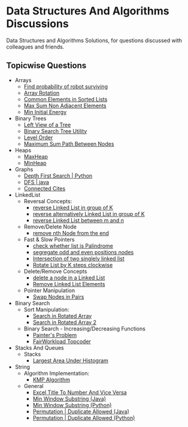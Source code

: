 # Data Structures And Algorithms Discussions

Data Structures and Algorithms Solutions, for questions discussed with colleagues and friends.

## Topicwise Questions

 - Arrays
	 - [Find probability of robot surviving](https://github.com/shashwatsai/DSAndAlgoSolutions/blob/master/Arrays/2D/BFS/islandProbability.py)
	 - [Array Rotation](https://github.com/shashwatsai/DSAndAlgoSolutions/blob/master/Arrays/RotateArrayJumble.java)
	 - [Common Elements in Sorted Lists](https://github.com/shashwatsai/DSAndAlgoSolutions/blob/master/Arrays/python/common.py)
	 - [Max Sum Non Adjacent Elements](https://github.com/shashwatsai/DSAndAlgoSolutions/blob/master/Arrays/MaximumSumNonAdjacent.java)
	 - [Min Initial Energy](https://github.com/shashwatsai/DSAndAlgoSolutions/blob/master/Arrays/MinPower.java)
 - Binary Trees
 	 - [Left View of a Tree](https://github.com/shashwatsai/DSAndAlgoSolutions/blob/master/BinaryTrees/LeftView.java)
 	 - [Binary Search Tree Utility](https://github.com/shashwatsai/DSAndAlgoSolutions/blob/master/BinaryTrees/BinarySearchTree.java)
 	 - [Level Order](https://github.com/shashwatsai/DSAndAlgoSolutions/blob/master/BinaryTrees/LevelOrder.java)
 	 - [Maximum Sum Path Between Nodes](https://github.com/shashwatsai/DSAndAlgoSolutions/blob/master/BinaryTrees/MaximumPathSumBetweenNodes.java)
 - Heaps
     - [MaxHeap](https://github.com/shashwatsai/DSAndAlgoSolutions/blob/master/Heap/MaxHeap.java)
     - [MinHeap](https://github.com/shashwatsai/DSAndAlgoSolutions/blob/master/Heap/python/min_heap.py)
 - Graphs
 	 - [Depth First Search | Python](https://github.com/shashwatsai/DSAndAlgoSolutions/tree/master/Graphs/python/DFS.py)
 	 - [DFS | java](https://github.com/shashwatsai/DSAndAlgoSolutions/tree/master/Graphs/Graph.java)
 	 - [Connected Cites](https://github.com/shashwatsai/DSAndAlgoSolutions/tree/master/Graphs/ConnectedCities.java)
 - LinkedList
 	 - Reversal Concepts:
	 	- [reverse Linked List in group of K](https://github.com/shashwatsai/DSAndAlgoSolutions/blob/master/LinkedList/python/reverseKGroup.py)
	 	- [reverse alternatively Linked List in group of K](https://github.com/shashwatsai/DSAndAlgoSolutions/blob/master/LinkedList/python/reverseKGroup2.py)
	 	- [reverse Linked List between m and n](https://github.com/shashwatsai/DSAndAlgoSolutions/blob/master/LinkedList/python/reverseLinkedList2.py)
	 - Remove/Delete Node
	 	- [remove nth Node from the end](https://github.com/shashwatsai/DSAndAlgoSolutions/blob/master/LinkedList/python/removeNthNodeFromLast.py)
	 - Fast & Slow Pointers
	 	- [check whether list is Palindrome](https://github.com/shashwatsai/DSAndAlgoSolutions/blob/master/LinkedList/python/palindrome.py)
	 	- [segregate odd and even positions nodes](https://github.com/shashwatsai/DSAndAlgoSolutions/blob/master/LinkedList/python/oddEvenPositions.py)
	 	- [Intersection of two singlely linked list](https://github.com/shashwatsai/DSAndAlgoSolutions/blob/master/LinkedList/python/intersection.py)
	 	- [Rotate List by K steps clockwise](https://github.com/shashwatsai/DSAndAlgoSolutions/blob/master/LinkedList/python/rotateList.py)
	 - Delete/Remove Concepts
	 	- [delete a node in a Linked List](https://github.com/shashwatsai/DSAndAlgoSolutions/blob/master/LinkedList/python/deleteNode.py)
	 	- [Remove Linked List Elements](https://github.com/shashwatsai/DSAndAlgoSolutions/blob/master/LinkedList/python/removeNodesWithVal.py)
	 - Pointer Manipulation
	 	- [Swap Nodes in Pairs](https://github.com/shashwatsai/DSAndAlgoSolutions/blob/master/LinkedList/python/swapinpairs.py)
 - Binary Search
 	 - Sort Manipulation:
 		- [Search in Rotated Array](https://github.com/shashwatsai/DSAndAlgoSolutions/blob/master/BinarySearch/python/rotatedSearch.py)
 		- [Search in Rotated Array 2](https://github.com/shashwatsai/DSAndAlgoSolutions/blob/master/BinarySearch/python/rotatedSearch2.py)
 	 - Binary Search - Increasing/Decreasing Functions
 		- [Painter's Problem](https://github.com/shashwatsai/DSAndAlgoSolutions/blob/master/BinarySearch/python/paintersProblem.py)
 		- [FairWorkload Topcoder](https://github.com/shashwatsai/DSAndAlgoSolutions/blob/master/BinarySearch/python/fairworkload.py)
 - Stacks And Queues
     - Stacks
     	- [Largest Area Under Histogram](https://github.com/shashwatsai/DSAndAlgoSolutions/blob/master/StacksQueues/python/maximum_area_under_histogram.py)
 - String
     - Algorithm Implementation:
     	- [KMP Algorithm](https://github.com/shashwatsai/DSAndAlgoSolutions/blob/master/Strings/python/kmp_algo.py)
     - General
     	- [Excel Title To Number And Vice Versa](https://github.com/shashwatsai/DSAndAlgoSolutions/blob/master/Strings/FindExcelTitleToNumber.java)
     	- [Min Window Substring (Java)](https://github.com/shashwatsai/DSAndAlgoSolutions/blob/master/Strings/MinWindowSubstring.java)
     	- [Min Window Substring (Python)](https://github.com/shashwatsai/DSAndAlgoSolutions/blob/master/Strings/python/min_window_substring.py)
     	- [Permutation | Duplicate Allowed (Java)](https://github.com/shashwatsai/DSAndAlgoSolutions/blob/master/Strings/PermutationLexo.java)
     	- [Permutation | Duplicate Allowed (Python)](https://github.com/shashwatsai/DSAndAlgoSolutions/blob/master/Strings/python/permutation_lexo.py)	